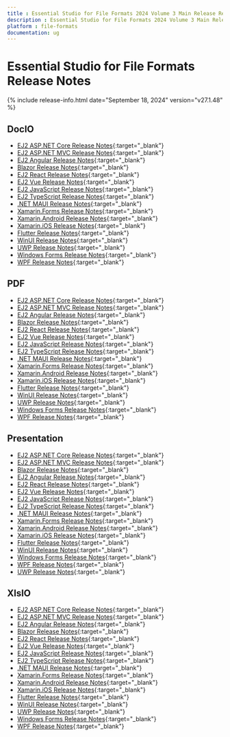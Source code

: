 ```yaml
---
title : Essential Studio for File Formats 2024 Volume 3 Main Release Release Notes  
description : Essential Studio for File Formats 2024 Volume 3 Main Release Release Notes  
platform : file-formats
documentation: ug
---
```


# Essential Studio for File Formats  Release Notes  

{% include release-info.html date="September 18, 2024" version="v27.1.48" %} 


## DocIO

* [EJ2 ASP.NET Core Release Notes](https://ej2.syncfusion.com/aspnetcore/documentation/release-notes/27.1.48#docio){:target="_blank"}
* [EJ2 ASP.NET MVC Release Notes](https://ej2.syncfusion.com/aspnetmvc/documentation/release-notes/27.1.48#docio){:target="_blank"}
* [EJ2 Angular Release Notes](https://ej2.syncfusion.com/angular/documentation/release-notes/27.1.48#docio){:target="_blank"}
* [Blazor Release Notes](https://blazor.syncfusion.com/documentation/release-notes/27.1.48#docio){:target="_blank"}
* [EJ2 React Release Notes](https://ej2.syncfusion.com/react/documentation/release-notes/27.1.48#docio){:target="_blank"}
* [EJ2 Vue  Release Notes](https://ej2.syncfusion.com/vue/documentation/release-notes/27.1.48#docio){:target="_blank"}
* [EJ2 JavaScript Release Notes](https://ej2.syncfusion.com/javascript/documentation/release-notes/27.1.48#docio){:target="_blank"}
* [EJ2 TypeScript Release Notes](https://ej2.syncfusion.com/documentation/release-notes/27.1.48#docio){:target="_blank"}
* [.NET MAUI Release Notes](/maui/release-notes/v27.1.48#docio){:target="_blank"}
* [Xamarin.Forms Release Notes](/xamarin/release-notes/v27.1.48#docio){:target="_blank"}
* [Xamarin.Android Release Notes](/xamarin-android/release-notes/v27.1.48#docio){:target="_blank"}
* [Xamarin.iOS Release Notes](/xamarin-ios/release-notes/v27.1.48#docio){:target="_blank"}
* [Flutter Release Notes](/flutter/release-notes/v27.1.48#docio){:target="_blank"}
* [WinUI Release Notes](/winui/release-notes/v27.1.48#docio){:target="_blank"}
* [UWP Release Notes](/uwp/release-notes/v27.1.48#docio){:target="_blank"}
* [Windows Forms Release Notes](/windowsforms/release-notes/v27.1.48#docio){:target="_blank"}
* [WPF Release Notes](/wpf/release-notes/v27.1.48#docio){:target="_blank"}



## PDF

* [EJ2 ASP.NET Core Release Notes](https://ej2.syncfusion.com/aspnetcore/documentation/release-notes/27.1.48#pdf){:target="_blank"}
* [EJ2 ASP.NET MVC Release Notes](https://ej2.syncfusion.com/aspnetmvc/documentation/release-notes/27.1.48#pdf){:target="_blank"}
* [EJ2 Angular Release Notes](https://ej2.syncfusion.com/angular/documentation/release-notes/27.1.48#pdf){:target="_blank"}
* [Blazor Release Notes](https://blazor.syncfusion.com/documentation/release-notes/27.1.48#pdf){:target="_blank"}
* [EJ2 React Release Notes](https://ej2.syncfusion.com/react/documentation/release-notes/27.1.48#pdf){:target="_blank"}
* [EJ2 Vue  Release Notes](https://ej2.syncfusion.com/vue/documentation/release-notes/27.1.48#pdf){:target="_blank"}
* [EJ2 JavaScript Release Notes](https://ej2.syncfusion.com/javascript/documentation/release-notes/27.1.48#pdf){:target="_blank"}
* [EJ2 TypeScript Release Notes](https://ej2.syncfusion.com/documentation/release-notes/27.1.48#pdf){:target="_blank"}
* [.NET MAUI Release Notes](/maui/release-notes/v27.1.48#pdf){:target="_blank"}
* [Xamarin.Forms Release Notes](/xamarin/release-notes/v27.1.48#pdf){:target="_blank"}
* [Xamarin.Android Release Notes](/xamarin-android/release-notes/v27.1.48#pdf){:target="_blank"}
* [Xamarin.iOS Release Notes](/xamarin-ios/release-notes/v27.1.48#pdf){:target="_blank"}
* [Flutter Release Notes](/flutter/release-notes/v27.1.48#pdf){:target="_blank"}
* [WinUI Release Notes](/winui/release-notes/v27.1.48#pdf){:target="_blank"}
* [UWP Release Notes](/uwp/release-notes/v27.1.48#pdf){:target="_blank"}
* [Windows Forms Release Notes](/windowsforms/release-notes/v27.1.48#pdf){:target="_blank"}
* [WPF Release Notes](/wpf/release-notes/v27.1.48#pdf){:target="_blank"}


## Presentation

* [EJ2 ASP.NET Core Release Notes](https://ej2.syncfusion.com/aspnetcore/documentation/release-notes/27.1.48#presentation){:target="_blank"}
* [EJ2 ASP.NET MVC Release Notes](https://ej2.syncfusion.com/aspnetmvc/documentation/release-notes/27.1.48#presentation){:target="_blank"}
* [Blazor Release Notes](https://blazor.syncfusion.com/documentation/release-notes/27.1.48#presentation){:target="_blank"}
* [EJ2 Angular Release Notes](https://ej2.syncfusion.com/angular/documentation/release-notes/27.1.48#presentation){:target="_blank"}
* [EJ2 React Release Notes](https://ej2.syncfusion.com/react/documentation/release-notes/27.1.48#presentation){:target="_blank"}
* [EJ2 Vue  Release Notes](https://ej2.syncfusion.com/vue/documentation/release-notes/27.1.48#presentation){:target="_blank"}
* [EJ2 JavaScript Release Notes](https://ej2.syncfusion.com/javascript/documentation/release-notes/27.1.48#presentation){:target="_blank"}
* [EJ2 TypeScript Release Notes](https://ej2.syncfusion.com/documentation/release-notes/27.1.48#presentation){:target="_blank"}
* [.NET MAUI Release Notes](/maui/release-notes/v27.1.48#presentation){:target="_blank"}
* [Xamarin.Forms Release Notes](/xamarin/release-notes/v27.1.48#presentation){:target="_blank"}
* [Xamarin.Android Release Notes](/xamarin-android/release-notes/v27.1.48#presentation){:target="_blank"}
* [Xamarin.iOS Release Notes](/xamarin-ios/release-notes/v27.1.48#presentation){:target="_blank"}
* [Flutter Release Notes](/flutter/release-notes/v27.1.48#presentation){:target="_blank"}
* [WinUI Release Notes](/winui/release-notes/v27.1.48#presentation){:target="_blank"}
* [Windows Forms Release Notes](/windowsforms/release-notes/v27.1.48#presentation){:target="_blank"}
* [WPF Release Notes](/wpf/release-notes/v27.1.48#presentation){:target="_blank"}
* [UWP Release Notes](/uwp/release-notes/v27.1.48#presentation){:target="_blank"}



## XlsIO

* [EJ2 ASP.NET Core Release Notes](https://ej2.syncfusion.com/aspnetcore/documentation/release-notes/27.1.48#xlsio){:target="_blank"}
* [EJ2 ASP.NET MVC Release Notes](https://ej2.syncfusion.com/aspnetmvc/documentation/release-notes/27.1.48#xlsio){:target="_blank"}
* [EJ2 Angular Release Notes](https://ej2.syncfusion.com/angular/documentation/release-notes/27.1.48#xlsio){:target="_blank"}
* [Blazor Release Notes](https://blazor.syncfusion.com/documentation/release-notes/27.1.48#xlsio){:target="_blank"}
* [EJ2 React Release Notes](https://ej2.syncfusion.com/react/documentation/release-notes/27.1.48#xlsio){:target="_blank"}
* [EJ2 Vue  Release Notes](https://ej2.syncfusion.com/vue/documentation/release-notes/27.1.48#xlsio){:target="_blank"}
* [EJ2 JavaScript Release Notes](https://ej2.syncfusion.com/javascript/documentation/release-notes/27.1.48#xlsio){:target="_blank"}
* [EJ2 TypeScript Release Notes](https://ej2.syncfusion.com/documentation/release-notes/27.1.48#xlsio){:target="_blank"}
* [.NET MAUI Release Notes](/maui/release-notes/v27.1.48#xlsio){:target="_blank"}
* [Xamarin.Forms Release Notes](/xamarin/release-notes/v27.1.48#xlsio){:target="_blank"}
* [Xamarin.Android Release Notes](/xamarin-android/release-notes/v27.1.48#xlsio){:target="_blank"}
* [Xamarin.iOS Release Notes](/xamarin-ios/release-notes/v27.1.48#xlsio){:target="_blank"}
* [Flutter Release Notes](/flutter/release-notes/v27.1.48#xlsio){:target="_blank"}
* [WinUI Release Notes](/winui/release-notes/v27.1.48#xlsio){:target="_blank"}
* [UWP Release Notes](/uwp/release-notes/v27.1.48#xlsio){:target="_blank"}
* [Windows Forms Release Notes](/windowsforms/release-notes/v27.1.48#xlsio){:target="_blank"}
* [WPF Release Notes](/wpf/release-notes/v27.1.48#xlsio){:target="_blank"}


